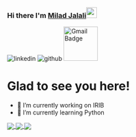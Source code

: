 ### Hi there I'm <a href="https://github.com/miladjalali1364" rel="nofollow">Milad Jalali</a><img src="https://camo.githubusercontent.com/e8e7b06ecf583bc040eb60e44eb5b8e0ecc5421320a92929ce21522dbc34c891/68747470733a2f2f6d656469612e67697068792e636f6d2f6d656469612f6876524a434c467a6361737252346961377a2f67697068792e676966" data-canonical-src="https://media.giphy.com/media/hvRJCLFzcasrR4ia7z/giphy.gif" style="max-width: 100%;" width="25px">
![linkedin](https://img.shields.io/badge/linkedin-0077b5?style=for-the-badge&logo=linkedin&logoColor=white)
![github](https://img.shields.io/badge/GitHub-000000?style=for-the-badge&logo=GitHub&logoColor=white)
<a href="mailto:milad.jlali@gmail.com"><img src="https://camo.githubusercontent.com/d8c844d09b19361504723786ccdc5eee21d71a9e3593654b90d70414817779d3/68747470733a2f2f696d672e736869656c64732e696f2f62616467652f2d476d61696c2d7265643f7374796c653d666c6174266c6f676f3d676d61696c266c6f676f436f6c6f723d7768697465266c696e6b3d72657a61616d696e69726f79616c40676d61696c2e636f6d" alt="Gmail Badge" data-canonical-src="https://img.shields.io/badge/-Gmail-red?style=flat&amp;logo=gmail&amp;logoColor=white&amp;link=rezaaminiroyal@gmail.com" style="max-width: 100%;" width="79.5px"></a>


# Glad to see you here!

- 🔭 I’m currently working on IRIB
- 🌱 I’m currently learning Python



<!-- ![Anurag's GitHub stats](https://github-readme-stats.vercel.app/api?username=miladjalali1364&theme=highcontrast&hide=contribs,prs) -->

<a href="https://github.com/miladjalali1364 ">
<img align="center" src="https://github-readme-stats.vercel.app/api?username=miladjalali1364&show_icons=true&count_private=true&include_all_commits=true&theme=radical" />
</a>

<a href="https://github.com/miladjalali1364">
<img align="center" src="https://github-readme-stats.vercel.app/api/top-langs/?username=miladjalali1364&theme=highcontrast" />
</a>

<a  >
<img align="center" src="https://raw.githubusercontent.com/Gapur/Gapur/master/coding.gif" />
</a>


<!--
**miladjalali1364/miladjalali1364** is a ✨ _special_ ✨ repository because its `README.md` (this file) appears on your GitHub profile.

Here are some ideas to get you started:

- 🔭 I’m currently working on IRIB
- 🌱 I’m currently learning Python
- 👯 I’m looking to collaborate on ...
- 🤔 I’m looking for help with ...
- 💬 Ask me about ...
- 📫 How to reach me: ...
- 😄 Pronouns: ...
- ⚡ Fun fact: ...
-->
